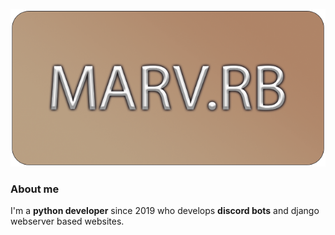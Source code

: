 ![enter image description here](https://raw.githubusercontent.com/marvrb/marvrb/main/banner.png)
  
### About me

I'm a **python developer** since 2019 who develops **discord bots** and django webserver based websites.



